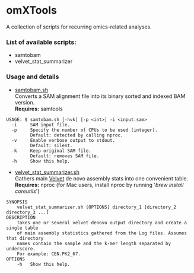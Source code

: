 # omXTools
A collection of scripts for recurring omics-related analyses.

### List of available scripts:
   - samtobam
   - velvet_stat_summarizer

### Usage and details
   - [samtobam.sh](https://github.com/athieffry/omXTools/blob/master/samtobam.sh)<br>
Converts a SAM alignment file into its binary sorted and indexed BAM version.<br>
**Requires:** samtools
```
USAGE: $ samtobam.sh [-hvk] [-p <int>] -i <input.sam>
  -i     SAM input file.
  -p     Specify the number of CPUs to be used (integer).
         Default: detected by calling nproc.
  -v     Enable verbose output to stdout.
         Default: silent.
  -k     Keep original SAM file.
         Default: removes SAM file.
  -h     Show this help.
```

- [velvet_stat_summarizer.sh](https://github.com/athieffry/omXTools/blob/master/velvet_stat_summarizer.sh)<br>
Gathers main [Velvet](https://www.ebi.ac.uk/~zerbino/velvet/) de novo assembly stats into one convenient table.<br>
**Requires:** nproc (for Mac users, install nproc by running '_brew install coreutils_')
```
SYNOPSIS
    velvet_stat_summarizer.sh [OPTIONS] directory_1 [directory_2 directory_3 ...]
DESCRIPTION
    Takes one or several velvet denovo output directory and create a single table
    of main assembly statistics gathered from the Log files. Assumes that directory
    names contain the sample and the k-mer length separated by underscore.
    For example: CEN.PK2_67.
OPTIONS
    -h   Show this help.
```
